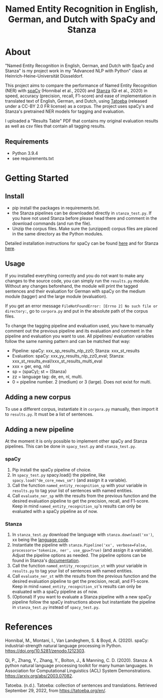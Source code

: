 # <center>Named Entity Recognition in English, German, and Dutch with SpaCy and Stanza</center>

# About

"Named Entity Recognition in English, German, and Dutch with SpaCy and Stanza" is my project work in my "Advanced NLP with Python" class at Heinrich-Heine-Universität Düsseldorf.

This project aims to compare the performance of Named Entity Recognition (NER) with [spaCy](https://spacy.io/) (Honnibal et al., 2020) and [Stanza](https://stanfordnlp.github.io/stanza/) (Qi et al., 2020) in speed, accuracy (precision, recall, F1-score) and ease of implementation in translated text of English, German, and Dutch, using [Tatoeba](https://tatoeba.org/en/) (released under a CC-BY 2.0 FR license) as a corpus. The project uses spaCy's and Stanza's pretrained NER models for tagging and evaluation.

I uploaded a "Results Table" PDF that contains my original evaluation results as well as csv files that contain all tagging results.

## Requirements
- Python 3.9.4
- see requirements.txt

# Getting Started

## Install
- pip install the packages in requirements.txt.
- the Stanza pipelines can be downloaded directly in `stanza_test.py`. If you have not used Stanza before please head there and comment in the download commands (and run the file).
- Unzip the corpus files. Make sure the (unzipped) corpus files are placed in the same directory as the Python modules.

Detailed installation instructions for spaCy can be found [here](https://spacy.io/usage) and for Stanza [here](https://stanfordnlp.github.io/stanza/installation_usage.html).

## Usage

If you installed everything correctly and you do not want to make any changes to the source code, you can simply run the `results.py` module. Without any changes beforehand, the module will print the tagged sentences and their evaluation for German with spaCy on the medium module (tagger) and the large module (evaluation).

If you get an error message `FileNotFoundError: [Errno 2] No such file or directory:`, go to `corpora.py` and put in the absolute path of the corpus files.

To change the tagging pipeline and evaluation used, you have to manually comment out the previous pipeline and its evaluation and comment in the pipeline and evaluation you want to use. All pipelines/ evaluation variables follow the same naming pattern and can be matched that way:

- Pipeline: spaCy: xxx_sp_results_nlp_zz0; Stanza: xxx_st_results
- Evaluation: spaCy: xxx_yy_results_nlp_zz0_eval; Stanza: xxx_st_results_eval/xxx_st_results_multi_eval
- xxx = ger, eng, nld
- sp = (spaCy); st = (Stanza)
- zz = language tag: de, en, nl, multi. 
- 0 = pipeline number. 2 (medium) or 3 (large). Does not exist for multi.

## Adding a new corpus

To use a different corpus, instantiate it in `corpora.py` manually, then import it to `results.py`. It must be a list of sentences.

## Adding a new pipeline

At the moment it is only possible to implement other spaCy and Stanza pipelines. This can be done in `spacy_test.py` and `stanza_test.py`.

### spaCy
1. Pip install the spaCy pipeline of choice.
2. In `spacy_test.py` spacy.load() the pipeline, like `spacy.load("de_core_news_sm")` (and assign it a variable).
3. Call the function `named_entity_recognition_sp` with your variable in `results.py` to tag your list of sentences with named entities.
4. Call `evaluate_ner_sp` with the results from the previous function and the desired evaluation pipeline to get the precision, recall, and F1-score. Keep in mind `named_entity_recognition_sp`'s results can only be evaluated with a spaCy pipeline as of now.

### Stanza
1. In `stanza_test.py` download the language with `stanza.download('xx')`, xx being the [language code](https://stanfordnlp.github.io/stanza/available_models.html).
2. Instantiate the pipeline with `stanza.Pipeline('xx', verbose=False, processors='tokenize, ner', use_gpu=True)` (and assign it a variable). Adjust the pipeline options as needed. The pipeline options can be found in Stanza's [documentation](https://stanfordnlp.github.io/stanza/pipeline.html).
3. Call the function `named_entity_recognition_st` with your variable in `results.py` to tag your list of sentences with named entities.
4. Call `evaluate_ner_st` with the results from the previous function and the desired evaluation pipeline to get the precision, recall, and F1-score. Keep in mind `named_entity_recognition_st`'s results can only be evaluated with a spaCy pipeline as of now.
5. (Optional) If you want to evaluate a Stanza pipeline with a new spaCy pipeline follow the spaCy instructions above but instantiate the pipeline in `stanza_test.py` instead of `spacy_test.py`.

# References

Honnibal, M., Montani, I., Van Landeghem, S. & Boyd, A. (2020). spaCy: industrial-strength natural language    processing in Python. https://doi.org/10.5281/zenodo.1212303.

Qi, P., Zhang, Y., Zhang, Y., Bolton, J., & Manning, C. D. (2020). Stanza: A python natural language processing toolkit for many human languages. In Association for Computational Linguistics (ACL) System Demonstrations. https://arxiv.org/abs/2003.07082.

Tatoeba. (n.d.). Tatoeba: collection of sentences and translations. Retrieved September 29, 2022, from https://tatoeba.org/en/.
